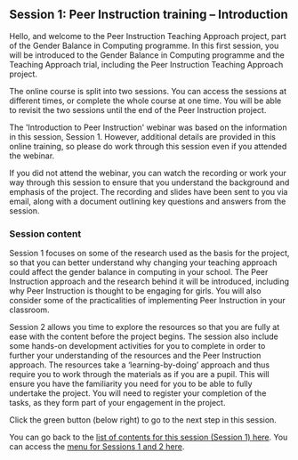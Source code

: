 ## Session 1: Peer Instruction training – Introduction

Hello, and welcome to the Peer Instruction Teaching Approach project, part of the Gender Balance in Computing programme. In this first session, you will be introduced to the Gender Balance in Computing programme and the Teaching Approach trial, including the Peer Instruction Teaching Approach project.

The online course is split into two sessions. You can access the sessions at different times, or complete the whole course at one time. You will be able to revisit the two sessions until the end of the Peer Instruction project. 
 
The 'Introduction to Peer Instruction' webinar was based on the information in this session, Session 1. However, additional details are provided in this online training, so please do work through this session even if you attended the webinar.
 
If you did not attend the webinar, you can watch the recording or work your way through this session to ensure that you understand the background and emphasis of the project. The recording and slides have been sent to you via email, along with a document outlining key questions and answers from the session.

### Session content

Session 1 focuses on some of the research used as the basis for the project, so that you can better understand why changing your teaching approach could affect the gender balance in computing in your school. The Peer Instruction approach and the research behind it will be introduced, including why Peer Instruction is thought to be engaging for girls. You will also consider some of the practicalities of implementing Peer Instruction in your classroom.

Session 2 allows you time to explore the resources so that you are fully at ease with the content before the project begins. The session also include some hands-on development activities for you to complete in order to further your understanding of the resources and the Peer Instruction approach. The resources take a ‘learning-by-doing’ approach and thus require you to work through the materials as if you are a pupil. This will ensure you have the familiarity you need for you to be able to fully undertake the project. You will need to register your completion of the tasks, as they form part of your engagement in the project.

Click the green button (below right) to go to the next step in this session.

You can go back to the [list of contents for this session (Session 1) here](https://projects.raspberrypi.org/en/projects/gbic-peer-instruction-1).
You can access the [menu for Sessions 1 and 2 here](https://projects.raspberrypi.org/en/pathways/gbic-peer-instruction-training).
